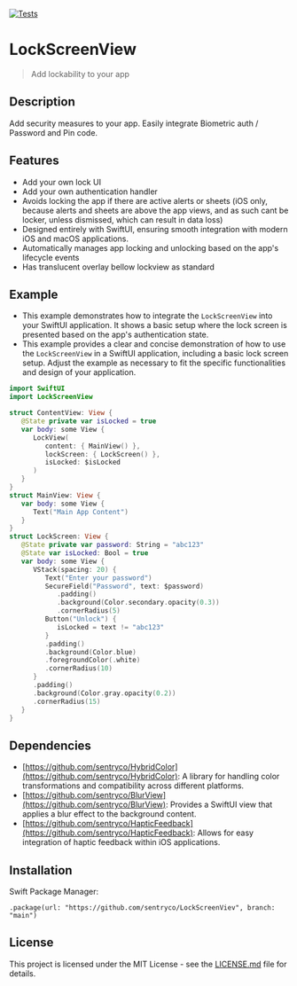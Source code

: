[![Tests](https://github.com/sentryco/LockScreenView/actions/workflows/Tests.yml/badge.svg)](https://github.com/sentryco/LockScreenView/actions/workflows/Tests.yml)

# LockScreenView

> Add lockability to your app

## Description 

Add security measures to your app. Easily integrate Biometric auth / Password and Pin code. 

## Features

- Add your own lock UI 
- Add your own authentication handler 
- Avoids locking the app if there are active alerts or sheets (iOS only, because alerts and sheets are above the app views, and as such cant be locker, unless dismissed, which can result in data loss)
- Designed entirely with SwiftUI, ensuring smooth integration with modern iOS and macOS applications.
- Automatically manages app locking and unlocking based on the app's lifecycle events
- Has translucent overlay bellow lockview as standard

## Example

- This example demonstrates how to integrate the `LockScreenView` into your SwiftUI application. It shows a basic setup where the lock screen is presented based on the app's authentication state.
- This example provides a clear and concise demonstration of how to use the `LockScreenView` in a SwiftUI application, including a basic lock screen setup. Adjust the example as necessary to fit the specific functionalities and design of your application.


```swift
import SwiftUI
import LockScreenView

struct ContentView: View {
   @State private var isLocked = true
   var body: some View {
      LockView(
         content: { MainView() },
         lockScreen: { LockScreen() },
         isLocked: $isLocked
      )
   }
}
struct MainView: View {
   var body: some View {
      Text("Main App Content")
   }
}
struct LockScreen: View {
   @State private var password: String = "abc123"
   @State var isLocked: Bool = true
   var body: some View {
      VStack(spacing: 20) {
         Text("Enter your password")
         SecureField("Password", text: $password)
            .padding()
            .background(Color.secondary.opacity(0.3))
            .cornerRadius(5)
         Button("Unlock") {
            isLocked = text != "abc123"
         }
         .padding()
         .background(Color.blue)
         .foregroundColor(.white)
         .cornerRadius(10)
      }
      .padding()
      .background(Color.gray.opacity(0.2))
      .cornerRadius(15)
   }
}
```

## Dependencies

- [https://github.com/sentryco/HybridColor](https://github.com/sentryco/HybridColor): A library for handling color transformations and compatibility across different platforms.
- [https://github.com/sentryco/BlurView](https://github.com/sentryco/BlurView): Provides a SwiftUI view that applies a blur effect to the background content.
- [https://github.com/sentryco/HapticFeedback](https://github.com/sentryco/HapticFeedback): Allows for easy integration of haptic feedback within iOS applications.

## Installation

Swift Package Manager:
```
.package(url: "https://github.com/sentryco/LockScreenViev", branch: "main")
```

## License

This project is licensed under the MIT License - see the [LICENSE.md](LICENSE.md) file for details.
